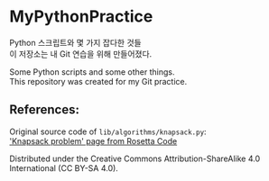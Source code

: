 # MyPythonPractice

Python 스크립트와 몇 가지 잡다한 것들<br>
이 저장소는 내 Git 연습을 위해 만들어졌다.

Some Python scripts and some other things.<br>
This repository was created for my Git practice.

## References:

Original source code of `lib/algorithms/knapsack.py`:<br>
['Knapsack problem' page from Rosetta Code](https://rosettacode.org/wiki/Knapsack_problem/0-1)

Distributed under the Creative Commons Attribution-ShareAlike 4.0 International (CC BY-SA 4.0).
